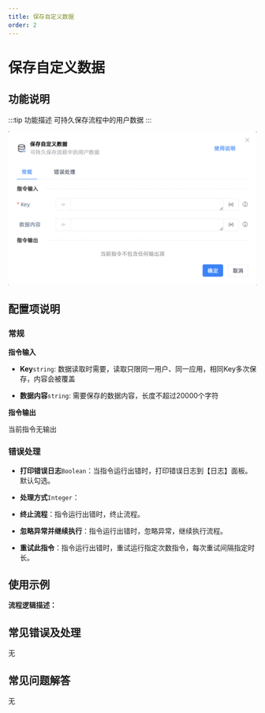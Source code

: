 ```yaml
---
title: 保存自定义数据
order: 2
---
```


# 保存自定义数据

## 功能说明

:::tip 功能描述
可持久保存流程中的用户数据
:::

![保存自定义数据](../../assets/保存自定义数据_command.png)

## 配置项说明

### 常规

**指令输入**

- **Key**`string`: 数据读取时需要，读取只限同一用户、同一应用，相同Key多次保存，内容会被覆盖

- **数据内容**`string`: 需要保存的数据内容，长度不超过20000个字符


**指令输出**

当前指令无输出

### 错误处理

- **打印错误日志**`Boolean`：当指令运行出错时，打印错误日志到【日志】面板。默认勾选。

- **处理方式**`Integer`：

 - **终止流程**：指令运行出错时，终止流程。

 - **忽略异常并继续执行**：指令运行出错时，忽略异常，继续执行流程。

 - **重试此指令**：指令运行出错时，重试运行指定次数指令，每次重试间隔指定时长。

## 使用示例

**流程逻辑描述：** 

## 常见错误及处理

无

## 常见问题解答

无

